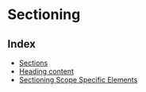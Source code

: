 

# Sectioning

## Index

- [Sections](/doc/4-elements/2-sectioning/1-sections.md)
- [Heading content](/doc/4-elements/2-sectioning/2-heading.md)
- [Sectioning Scope Specific Elements](/doc/4-elements/2-sectioning/3-scope.md)
